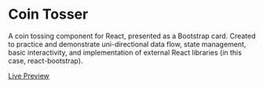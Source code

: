 # Coin Tosser
A coin tossing component for React, presented as a Bootstrap card. Created to practice and demonstrate uni-directional data flow, state management, basic interactivity, and implementation of external React libraries (in this case, react-bootstrap).

[Live Preview](https://ryandavidmercado.github.io/coin-tosser)
